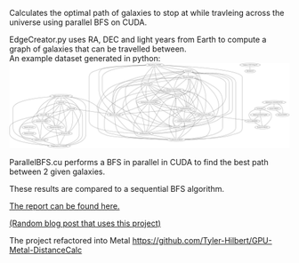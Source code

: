 Calculates the optimal path of galaxies to stop at while travleing across the universe using parallel BFS on CUDA.  

EdgeCreator.py uses RA, DEC and light years from Earth to compute a graph of galaxies that can be travelled between.  
An example dataset generated in python:  
![](https://raw.githubusercontent.com/Tyler-Hilbert/SpaceTripPlanner/master/Report/Images/GraphVisual.png)

ParallelBFS.cu performs a BFS in parallel in CUDA to find the best path between 2 given galaxies.  

These results are compared to a sequential BFS algorithm.  

[The report can be found here.](https://github.com/Tyler-Hilbert/SpaceTripPlanner/blob/master/Report/Report.pdf)  

[(Random blog post that uses this project)](https://medium.com/@tylerjoshuahilbert/chatgpt-as-a-code-comprehension-tool-af86f878ed04)  

The project refactored into Metal https://github.com/Tyler-Hilbert/GPU-Metal-DistanceCalc  
